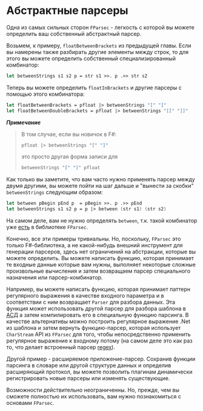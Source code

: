 # Абстрактные парсеры

Одна из самых сильных сторон `FParsec` - легкость с которой вы можете определить ваш собственный абстрактный парсер.

Возьмем, к примеру, `floatBetweenBrackets` из предыдущей главы. 
Если вы намерены также разбирать другие элементы между строк, то для этого вы можете определить собственный специализированный комбинатор:

```fsharp
let betweenStrings s1 s2 p = str s1 >>. p .>> str s2
```

Теперь вы можете определить `floatInBrackets` и другие парсеры с помощью этого комбинатора:

```fsharp
let floatBetweenBrackets = pfloat |> betweenStrings "[" "]"
let floatBetweenDoubleBrackets = pfloat |> betweenStrings "[[" "]]"
```

**_Примечание_**

>В том случае, если вы новичок в F#:
>```fsharp
>pfloat |> betweenStrings "[" "]"
>```
>это просто другая форма записи для 
>```fsharp
>betweenStrings "[" "]" pfloat
>```

Как только вы заметите, что вам часто нужно применять парсер между двумя другими, вы можете пойти на шаг дальше и "вынести за скобки" `betweenStrings` следующим образом:

```fsharp
let between pBegin pEnd p  = pBegin >>. p .>> pEnd
let betweenStrings s1 s2 p = p |> between (str s1) (str s2)
```

На самом деле, вам не нужно определять `between`, т.к. такой комбинатор уже [есть](http://www.quanttec.com/fparsec/reference/primitives.html#members.between) в библиотеке `FParsec`.

Конечно, все эти примеры тривиальны. Но, поскольку, `FParsec` это только F#-библиотека, а не какой-нибудь внешний инструмент для генерации парсеров, здесь  нет ограничений на абстракции, которые вы можете определить.
Вы можете написать функцию, которая принимает те входные данные которые вам нужны, выполняет некоторые сложные произвольные вычисления и затем возвращаем парсер специального назначения или парсер-комбинатор.

Например, вы можете написать функцию, которая принимает паттерн регулярного выражения в качестве входного параметра и в соответствии с ним возвращает `Parser` для разбора данных. 
Эта функция может использовать другой парсер для разбора шаблона в [АСД](https://ru.wikipedia.org/wiki/Абстрактное_синтаксическое_дерево) а затем компилировать его в специальную функцию парсинга.
В качестве альтернативы можно построить регулярное выражение .Net из шаблона и затем вернуть функцию-парсер, которая использует `CharStream` API из `FParsec` для того, чтобы непосредственно применить регулярное выражение к входному потому (на самом деле это как раз то, что делает встроенный парсер [regex](http://www.quanttec.com/fparsec/reference/charparsers.html#members.regex)).

Другой пример - расширяемое приложение-парсер. 
Сохранив функции парсинга в словаре или другой структуре данных и определив расширяющий протокол, вы можете позволить плагинам динамически регистрировать новые парсеры или изменять существующие.

Возможности действительно неограниченны. Но, прежде, чем вы сможете полностью их использовать, вам нужно познакомиться с основами `FParsec`.
